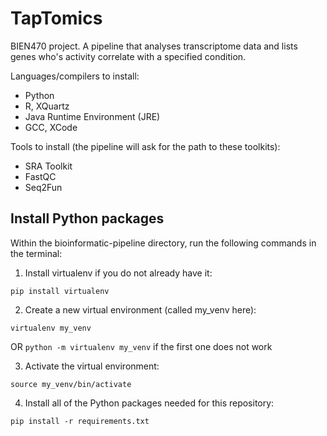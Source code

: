 # TapTomics
BIEN470 project. A pipeline that analyses transcriptome data and lists genes who's activity correlate with a specified condition.

Languages/compilers to install:
- Python
- R, XQuartz
- Java Runtime Environment (JRE)
- GCC, XCode

Tools to install (the pipeline will ask for the path to these toolkits):
- SRA Toolkit
- FastQC
- Seq2Fun

## Install Python packages
Within the bioinformatic-pipeline directory, run the following commands in the terminal:
1. Install virtualenv if you do not already have it:
```
pip install virtualenv
```
2. Create a new virtual environment (called my_venv here):
```
virtualenv my_venv
```
OR ```python -m virtualenv my_venv``` if the first one does not work

3. Activate the virtual environment:
```
source my_venv/bin/activate
```
4. Install all of the Python packages needed for this repository:
```
pip install -r requirements.txt
```
